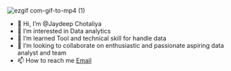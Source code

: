 ![ezgif com-gif-to-mp4 (1)](https://github.com/Jaydeep1-Chotaliya/Jaydeep1-Chotaliya/assets/129647680/ddc1ce58-96ba-448a-b6d7-ebca1e9ff023)
- 👋 Hi, I’m @Jaydeep Chotaliya
- 👀 I’m interested in Data analytics  
- 🌱 I’m learned Tool and technical skill for handle data
- 💞️ I’m looking to collaborate on enthusiastic and passionate aspiring data analyst and team
- 📫 How to reach me [Email](mailto:jaydeepchotaliya5@gmail.com)

<!---
Jaydeep1-Chotaliya/Jaydeep1-Chotaliya is a ✨ special ✨ repository because its `README.md` (this file) appears on your GitHub profile.
You can click the Preview link to take a look at your changes.
--->
